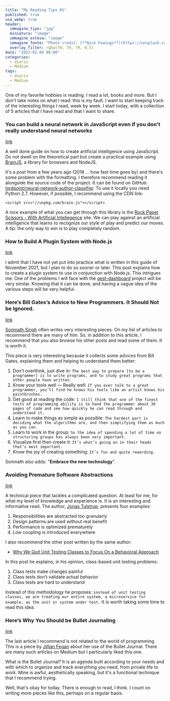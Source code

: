 ```yaml
---
title: "My Reading Tips #1"
published: true
usa_webp: true
header:
  immagine_tipo: "jpg"
  miniatura: "image"
  immagine_estesa: "image"
  immagine_fonte: "Photo credit: [**Nick Fewings**](https://unsplash.com/@jannerboy62)"
  overlay_filter: rgba(79, 79, 79, 0.5)
date: "2022-02-04 09:00"
categories:
  - diario
  - Medium
tags:
  - diario
  - Medium
---
```


One of my favorite hobbies is reading. I read a lot, books and more. But I don't take notes on what I read: this is my fault. I want to start keeping track of the interesting things I read, week by week. I start today, with a collection of 5 articles that I have read and that I want to share.

### You can build a neural network in JavaScript even if you don’t really understand neural networks

[link](https://itnext.io/you-can-build-a-neural-network-in-javascript-even-if-you-dont-really-understand-neural-networks-e63e12713a3)

A well done guide on how to create artificial intelligence using JavaScript. Do not dwell on the theoretical part but create a practical example using [BrainJS](https://brain.js.org/#/), a library for browsers and NodeJS.

It's a post from a few years ago (2018 ... how fast time goes by) and there's some problem with the formatting. I therefore recommend reading it alongside the source code of the project. It can be found on GitHub: [lordpoint/neural-network-author-classifier](https://github.com/lordpoint/neural-network-author-classifier). To use it locally you need Python 2.7. However, if possible, I recommend using the CDN link:

```
<script src="//unpkg.com/brain.js"></script>
```

A nice example of what you can get through this library is the [Rock Paper Scissors - With Artificial Intellegence](https://rockpaperscissors-ai.vercel.app/) site. We can play against an artificial intelligence that learns to recognize our style of play and predict our moves. A tip: the only way to win is to play completely random.

### How to Build A Plugin System with Node.js

[link](https://javascript.plainenglish.io/how-to-build-a-plugin-system-with-node-js-68c097eb3a2e)

I admit that I have not yet put into practice what is written in this guide of November 2021, but I plan to do so sooner or later. This post explains how to create a plugin system to use in conjunction with Node.js. This intrigues me. One of the problems I will face with the [gest-dashboard](https://javascript.plainenglish.io/the-journey-of-a-programmer-january-2022-65b46994dfa1) project will be very similar. Knowing that it can be done, and having a vague idea of the various steps will be very helpful.

### Here’s Bill Gates’s Advice to New Programmers. It Should Not be Ignored.

[link](https://javascript.plainenglish.io/heres-bill-gates-s-advice-to-new-programmers-it-should-not-be-ignored-33e31378f0ae)

[Somnath Singh](https://polymathsomnath.medium.com/) often writes very interesting pieces. On my list of articles to recommend there are many of him. So, in addition to this article, I recommend that you also browse his other posts and read some of them. It is worth it.

This piece is very interesting because it collects some advices from Bill Gates, explaining them and helping to understand them better:

1. Don’t overthink, just dive in: `The best way to prepare [to be a programmer] is to write programs, and to study great programs that other people have written.`
2. Know your tools well — Really well: `If you ever talk to a great programmer, you’ll find he knows his tools like an artist knows his paintbrushes.`
3. Get good at reading the code: `I still think that one of the finest tests of programming ability is to hand the programmer about 30 pages of code and see how quickly he can read through and understand it.`
4. Learn to make things as simple as possible: `The hardest part is deciding what the algorithms are, and then simplifying them as much as you can.`
5. Learn to work in the group: `So the idea of spending a lot of time on structuring groups has always been very important.`
6. Visualize first then create it: `It’s what’s going on in their heads that’s most important.`
7. Know the joy of creating something: `It’s fun and quite rewarding.`

Somnath also adds: "**Embrace the new technology**".

### Avoiding Premature Software Abstractions

[link](https://betterprogramming.pub/avoiding-premature-software-abstractions-8ba2e990930a)

A technical piece that tackles a complicated question. At least for me, for what my level of knowledge and experience is. It is an interesting and informative read. The author, [Jonas Tulstrup](https://jonastulstrup.medium.com/), presents four examples:

1. Responsibilities are abstracted too granularly
2. Design patterns are used without real benefit
3. Performance is optimized prematurely
4. Low coupling is introduced everywhere

I also recommend the other post written by the same author:

- [Why We Quit Unit Testing Classes to Focus On a Behavioral Approach](https://betterprogramming.pub/quit-unit-testing-classes-and-use-a-behavior-oriented-approach-306a667f9a31)

In this post he explains, in his opinion, class-based unit testing problems:

1. Class tests make changes painful
2. Class tests don’t validate actual behavior
3. Class tests are hard to understand

Instead of this methodology he proposes: `instead of unit testing classes, we are treating our entire system, a microservice for example, as the unit or system under test.` It is worth taking some time to read this idea.

### Here’s Why You Should be Bullet Journaling

[link](https://medium.com/swlh/heres-why-you-should-be-bullet-journaling-253537e60440)

The last article I recommend is not related to the world of programming. This is a piece by [Jillian Fegan](https://medium.com/@jillianfegan) about her use of the Bullet Journal. There are many such articles on Medium but I particularly liked this one.

What is the Bullet Journal? It is an agenda built according to your needs and with which to organize and track everything you need, from private life to work. Mine is awful, aesthetically speaking, but it's a functional technique that I recommend trying.

Well, that's okay for today. There is enough to read, I think. I count on writing more pieces like this, perhaps on a regular basis.
